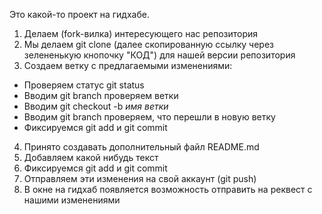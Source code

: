 Это какой-то проект на гидхабе.

1. Делаем (fork-вилка) интересующего нас репозитория
2. Мы делаем git clone (далее скопированную ссылку через зелененькую кнопочку "КОД") для нашей версии репозитория
3. Создаем ветку с предлагаемыми изменениями:
* Проверяем статус git status
* Вводим git branch проверяем ветки
* Вводим git checkout -b _имя ветки_
* Вводим git branch проверяем, что перешли в новую ветку
* Фиксируемся git add и git commit
4. Принято создавать дополнительный файл README.md
5. Добавляем какой нибудь текст 
6. Фиксируемся git add и git commit
7. Отправляем эти изменения на свой аккаунт (git push)
8. В окне на гидхаб появляется возможность отправить на реквест с нашими изменениями
